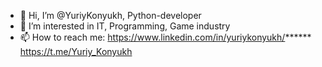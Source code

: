 - 👋 Hi, I’m @YuriyKonyukh, Python-developer
- 👀 I’m interested in IT, Programming, Game industry
- 📫 How to reach me: https://www.linkedin.com/in/yuriykonyukh/******
https://t.me/Yuriy_Konyukh
<!---
YuriyKonyukh/YuriyKonyukh is a ✨ special ✨ repository because its `README.md` (this file) appears on your GitHub profile.
You can click the Preview link to take a look at your changes.
--->
